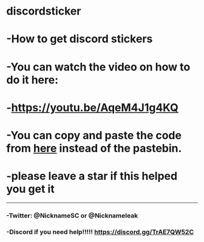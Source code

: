 # discordsticker
# -How to get discord stickers
# -You can watch the video on how to do it here:
# -https://youtu.be/AqeM4J1g4KQ
# -You can copy and paste the code from [here](https://github.com/nicknamesc/discordsticker/blob/main/nicknamesc.js) instead of the pastebin.
# -please leave a star if this helped you get it
---
### -Twitter: @NicknameSC or @Nicknameleak
### -Discord if you need help!!!!! https://discord.gg/TrAE7QW52C
